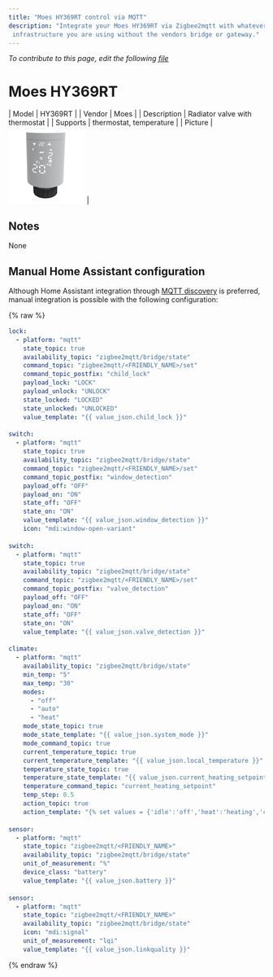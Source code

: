 ```yaml
---
title: "Moes HY369RT control via MQTT"
description: "Integrate your Moes HY369RT via Zigbee2mqtt with whatever smart home
 infrastructure you are using without the vendors bridge or gateway."
---
```


*To contribute to this page, edit the following
[file](https://github.com/Koenkk/zigbee2mqtt.io/blob/master/docs/devices/HY369RT.md)*

# Moes HY369RT

| Model | HY369RT  |
| Vendor  | Moes  |
| Description | Radiator valve with thermostat |
| Supports | thermostat, temperature |
| Picture | ![Moes HY369RT](../images/devices/HY369RT.jpg) |

## Notes

None

## Manual Home Assistant configuration
Although Home Assistant integration through [MQTT discovery](../integration/home_assistant) is preferred,
manual integration is possible with the following configuration:


{% raw %}
```yaml
lock:
  - platform: "mqtt"
    state_topic: true
    availability_topic: "zigbee2mqtt/bridge/state"
    command_topic: "zigbee2mqtt/<FRIENDLY_NAME>/set"
    command_topic_postfix: "child_lock"
    payload_lock: "LOCK"
    payload_unlock: "UNLOCK"
    state_locked: "LOCKED"
    state_unlocked: "UNLOCKED"
    value_template: "{{ value_json.child_lock }}"

switch:
  - platform: "mqtt"
    state_topic: true
    availability_topic: "zigbee2mqtt/bridge/state"
    command_topic: "zigbee2mqtt/<FRIENDLY_NAME>/set"
    command_topic_postfix: "window_detection"
    payload_off: "OFF"
    payload_on: "ON"
    state_off: "OFF"
    state_on: "ON"
    value_template: "{{ value_json.window_detection }}"
    icon: "mdi:window-open-variant"

switch:
  - platform: "mqtt"
    state_topic: true
    availability_topic: "zigbee2mqtt/bridge/state"
    command_topic: "zigbee2mqtt/<FRIENDLY_NAME>/set"
    command_topic_postfix: "valve_detection"
    payload_off: "OFF"
    payload_on: "ON"
    state_off: "OFF"
    state_on: "ON"
    value_template: "{{ value_json.valve_detection }}"

climate:
  - platform: "mqtt"
    availability_topic: "zigbee2mqtt/bridge/state"
    min_temp: "5"
    max_temp: "30"
    modes: 
      - "off"
      - "auto"
      - "heat"
    mode_state_topic: true
    mode_state_template: "{{ value_json.system_mode }}"
    mode_command_topic: true
    current_temperature_topic: true
    current_temperature_template: "{{ value_json.local_temperature }}"
    temperature_state_topic: true
    temperature_state_template: "{{ value_json.current_heating_setpoint }}"
    temperature_command_topic: "current_heating_setpoint"
    temp_step: 0.5
    action_topic: true
    action_template: "{% set values = {'idle':'off','heat':'heating','cool':'cooling','fan only':'fan'} %}{{ values[value_json.running_state] }}"

sensor:
  - platform: "mqtt"
    state_topic: "zigbee2mqtt/<FRIENDLY_NAME>"
    availability_topic: "zigbee2mqtt/bridge/state"
    unit_of_measurement: "%"
    device_class: "battery"
    value_template: "{{ value_json.battery }}"

sensor:
  - platform: "mqtt"
    state_topic: "zigbee2mqtt/<FRIENDLY_NAME>"
    availability_topic: "zigbee2mqtt/bridge/state"
    icon: "mdi:signal"
    unit_of_measurement: "lqi"
    value_template: "{{ value_json.linkquality }}"
```
{% endraw %}



